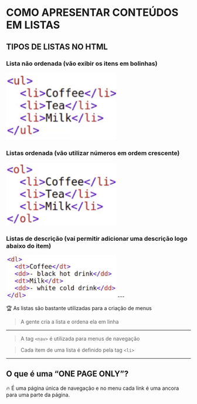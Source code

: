 # COMO APRESENTAR CONTEÚDOS EM LISTAS

## TIPOS DE LISTAS NO HTML

### Lista não ordenada (vão exibir os itens em bolinhas)

<img src=https://github.com/ViniciusSXavier999/Assets/blob/main/P%C3%B3sGradua%C3%A7%C3%A3o/listaN%C3%A3oOrdenada.png width="300"/>

### Listas ordenada (vão utilizar números em ordem crescente)

<img src=https://github.com/ViniciusSXavier999/Assets/blob/main/P%C3%B3sGradua%C3%A7%C3%A3o/listaOrdenada.png width="300"/>

### Listas de descrição (vai permitir adicionar uma descrição logo abaixo do item)

<img src=https://github.com/ViniciusSXavier999/Assets/blob/main/P%C3%B3sGradua%C3%A7%C3%A3o/listaDescri%C3%A7%C3%A3o.png width="300"/>
---


🏆 As listas são bastante utilizadas para a criação de menus

> A gente cria a lista e ordena ela em linha
> 


---

> A tag `<nav>` é utilizada para menus de navegação
> 

> Cada item de uma lista é definido pela tag `<li>`
> 

---

## O que é uma “ONE PAGE ONLY”?

🔥 É uma página única de navegação e no menu cada link é uma ancora para uma parte da página.

